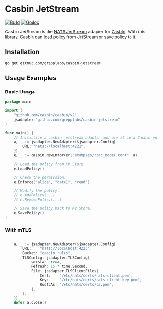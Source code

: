Casbin JetStream
====

[![Build](https://github.com/grepplabs/casbin-jetstream/actions/workflows/ci.yml/badge.svg)](https://github.com/grepplabs/casbin-jetstream/actions/workflows/ci.yml)
[![Godoc](https://godoc.org/github.com/casbin/casbin?status.svg)](https://pkg.go.dev/github.com/grepplabs/casbin-jetstream)

Casbin JetStream is the [NATS JetStream](https://docs.nats.io/nats-concepts/jetstream) adapter for [Casbin](https://github.com/casbin/casbin). With this library, Casbin can load policy from JetStream or save policy to it.

## Installation

    go get github.com/grepplabs/casbin-jetstream

## Usage Examples

### Basic Usage

```go
package main

import (
	"github.com/casbin/casbin/v2"
	jsadapter "github.com/grepplabs/casbin-jetstream"
)

func main() {
	// Initialize a casbin jetstream adapter and use it in a Casbin enforcer:
	a, _ := jsadapter.NewAdapter(&jsadapter.Config{
		URL: "nats://localhost:4222",
	})
	e, _ := casbin.NewEnforcer("examples/rbac_model.conf", a)

	// Load the policy from KV Store.
	e.LoadPolicy()

	// Check the permission.
	e.Enforce("alice", "data1", "read")

	// Modify the policy.
	// e.AddPolicy(...)
	// e.RemovePolicy(...)

	// Save the policy back to KV Store.
	e.SavePolicy()
}
```

### With mTLS

```go

	a, _ := jsadapter.NewAdapter(&jsadapter.Config{
		URL:    "nats://localhost:4223",
		Bucket: "casbin_rules",
		TLSConfig: jsadapter.TLSConfig{
			Enable:  true,
			Refresh: 15 * time.Second,
			File: jsadapter.TLSClientFiles{
				Cert:    "/etc/nats/certs/nats-client.pem",
				Key:     "/etc/nats/certs/nats-client-key.pem",
				RootCAs: "/etc/nats/certs/ca.pem",
			},
		},
	})
	defer a.Close()
```
